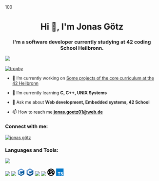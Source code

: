 100<h1 align="center">Hi 👋, I'm Jonas Götz</h1>
<h3 align="center">I'm a software developer currently studying at 42 coding School Heilbronn.</h3>

![](https://komarev.com/ghpvc/?username=jonasgoetz01)

[![trophy](https://github-profile-trophy.vercel.app/?username=jonasgoetz01&title=MultiLanguage,Followers,Stars,Joined2020,Commits,Experience,PullRequest,Repositories&theme=dracula&no-frame=true&margin-w=15)](https://github.com/ryo-ma/github-profile-trophy)

- 🔭 I’m currently working on [Some projects of the core curriculum at the 42 Heilbronn](https://github.com/JonasGoetz01/42-pipex)

- 🌱 I’m currently learning **C, C++, UNIX Systems**

- 💬 Ask me about **Web development, Embedded systems, 42 School**

- 📫 How to reach me **jonas.goetz01@web.de**

### Connect with me:
<a href="https://linkedin.com/in/jonas götz" target="blank">
  <img align="center" src="https://raw.githubusercontent.com/rahuldkjain/github-profile-readme-generator/master/src/images/icons/Social/linked-in-alt.svg" alt="jonas götz" height="30" width="40" />
</a>

### Languages and Tools:
<p float="left">
  <img src="https://github-readme-stats.vercel.app/api/top-langs/?username=jonasgoetz01&layout=compact&hide=Handlebars&theme=dracula" width="20%" />
  <p float="left">
    <img src="https://angular.io/assets/images/logos/angular/angular.svg" width="5%" />
    <img src="https://cdn.worldvectorlogo.com/logos/arduino-1.svg" width="5%" />
    <img src="https://raw.githubusercontent.com/devicons/devicon/master/icons/c/c-original.svg" width="5%" />
    <img src="https://raw.githubusercontent.com/devicons/devicon/master/icons/cplusplus/cplusplus-original.svg" width="5%" />
    <img src="https://www.vectorlogo.zone/logos/kotlinlang/kotlinlang-icon.svg" width="5%" />
    <img src="https://www.vectorlogo.zone/logos/kubernetes/kubernetes-icon.svg" width="5%" />
    <img src="https://raw.githubusercontent.com/devicons/devicon/master/icons/rust/rust-plain.svg" width="5%" />
    <img src="https://raw.githubusercontent.com/devicons/devicon/master/icons/typescript/typescript-original.svg" width="5%" />
  </p>
</p>
